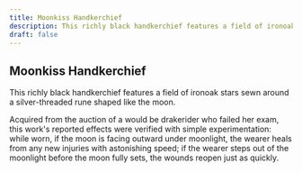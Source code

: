 ```yaml
---
title: Moonkiss Handkerchief
description: This richly black handkerchief features a field of ironoak stars sewn around a silver-threaded rune shaped like the moon....
draft: false
---
```


## Moonkiss Handkerchief

This richly black handkerchief features a field of ironoak stars sewn around a silver-threaded rune shaped like the moon.

Acquired from the auction of a would be drakerider who failed her exam, this work's reported effects were verified with simple experimentation: while worn, if the moon is facing outward under moonlight, the wearer heals from any new injuries with astonishing speed; if the wearer steps out of the moonlight before the moon fully sets, the wounds reopen just as quickly.
